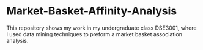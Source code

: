 # Market-Basket-Affinity-Analysis
This repository shows my work in my undergraduate class DSE3001, where I used data mining techniques to preform a market basket association analysis.
